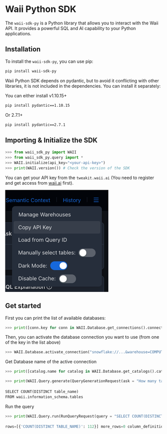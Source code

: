 # Waii Python SDK

The `waii-sdk-py` is a Python library that allows you to interact with the Waii API. It provides a powerful SQL and AI capability to your Python applications.

## Installation

To install the `waii-sdk-py`, you can use pip:

```bash
pip install waii-sdk-py
```

Waii Python SDK depends on pydantic, but to avoid it conflicting with other libraries, it is not included in the dependencies. You can install it separately:

You can either install v1.10.15+
```bash
pip install pydantic==1.10.15
```

Or 2.7.1+
```bash
pip install pydantic==2.7.1
```

## Importing & Initialize the SDK

```python
>>> from waii_sdk_py import WAII
>>> from waii_sdk_py.query import *
>>> WAII.initialize(api_key="<your-api-key>")
>>> print(WAII.version()) # Check the version of the SDK
```
You can get your API key from the `tweakit.waii.ai` (You need to register and get access from [waii.ai](waii.ai) first).

![img.png](doc/img.png)

## Get started 

First you can print the list of available databases:

```python
>>> print([conn.key for conn in WAII.Database.get_connections().connectors])
```

Then, you can activate the database connection you want to use (from one of the key in the list above)

```python
>>> WAII.Database.activate_connection("snowflake://...&warehouse=COMPUTE_WH")
```

Get Database name of the active connection

```python
>>> print([catalog.name for catalog in WAII.Database.get_catalogs().catalogs])
```

```python
>>> print(WAII.Query.generate(QueryGenerationRequest(ask = "How many tables are there?")).query)

SELECT COUNT(DISTINCT table_name)
FROM waii.information_schema.tables
```

Run the query

```python
>>> print(WAII.Query.run(RunQueryRequest(query = "SELECT COUNT(DISTINCT table_name) FROM waii.information_schema.tables")))

rows=[{'COUNT(DISTINCT TABLE_NAME)': 112}] more_rows=0 column_definitions=[ColumnDefinition(name='COUNT(DISTINCT TABLE_NAME)', type='FIXED')] query_uuid='01afbd1e-0001-d31e-0022-ba8700a8209e'
```
